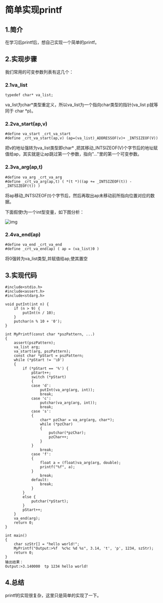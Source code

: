 # 简单实现printf

## 1.简介

在学习后printf后，想自己实现一个简单的printf。

## 2.实现步骤

我们常用的可变参数列表有这几个：

### 2.1va_list

```
typedef char* va_list; 
```

va_list为char\*类型重定义，所以va_list为一个指向char类型的指针(va_list p就等同于 char \*p)。

### 2.2va_start(ap,v)

```
#define va_start _crt_va_start
#define _crt_va_start(ap,v) (ap=(va_list)_ADDRESSOF(v)+ _INTSIZEOF(V))
```

把v的地址强转为va_list类型即char\* ,把其移动_INTSIZEOF(V)个字节后的地址赋值给ap，其实就是让ap跳过第一个参数，指向"..."里的第一个可变参数。

### 2.3va_arg(ap,t)

```
#define va_arg _crt_va_arg
#define _crt_va_arg(ap,t) ( *(t *)((ap += _INTSIZEOF(t)) - _INTSIZEOF(t)) )
```

将ap移动_INTSIZEOF(t)个字节后，然后再取出ap未移动前所指向位置对应的数据。

下面假使t为一个int型变量，如下图分析：

![img](C:\Users\ADMIN\Desktop\实现printf.assets\1272978-20171122173538774-669180204.png)

### 2.4va_end(ap)

```
#define va_end _crt_va_end
#define _crt_va_end(ap) ( ap = (va_list)0 ) 
```

将0强转为va_list类型,并赋值给ap,使其置空

## 3.实现代码

```
#include<stdio.h>
#include<assert.h>  
#include<stdarg.h>

void putInt(int n) {
    if (n > 9) {
        putInt(n / 10);
    }
    putchar(n % 10 + '0');
}

int MyPrintf(const char *pszPattern, ...)
{
    assert(pszPattern);
    va_list arg;
    va_start(arg, pszPattern);
    const char *pStart = pszPattern;
    while (*pStart != '\0')
    {
        if (*pStart == '%') {
            pStart++;
            switch (*pStart)
            {
            case 'd':
                putInt(va_arg(arg, int));
                break;
            case 'c':
                putchar(va_arg(arg, int));
                break;
            case 's':
            {
                char* pzChar = va_arg(arg, char*);
                while (*pzChar)
                {
                    putchar(*pzChar);
                    pzChar++;
                }
            }
                break;
            case 'f':
            {
                float a = (float)va_arg(arg, double);
                printf("%f", a);
            }
                break;
            default:
                break;
            }
        }
        else {
            putchar(*pStart);
        }
        pStart++;
    }
    va_end(arg);
    return 0;
}

int main()
{
    char szStr[] = "hello world!";
    MyPrintf("Output:>%f  %c%c %d %s", 3.14, 't', 'p', 1234, szStr);
    return 0;
}
输出结果：
Output:>3.140000  tp 1234 hello world!
```

## 4.总结

printf的实现很复杂，这里只是简单的实现了一下。